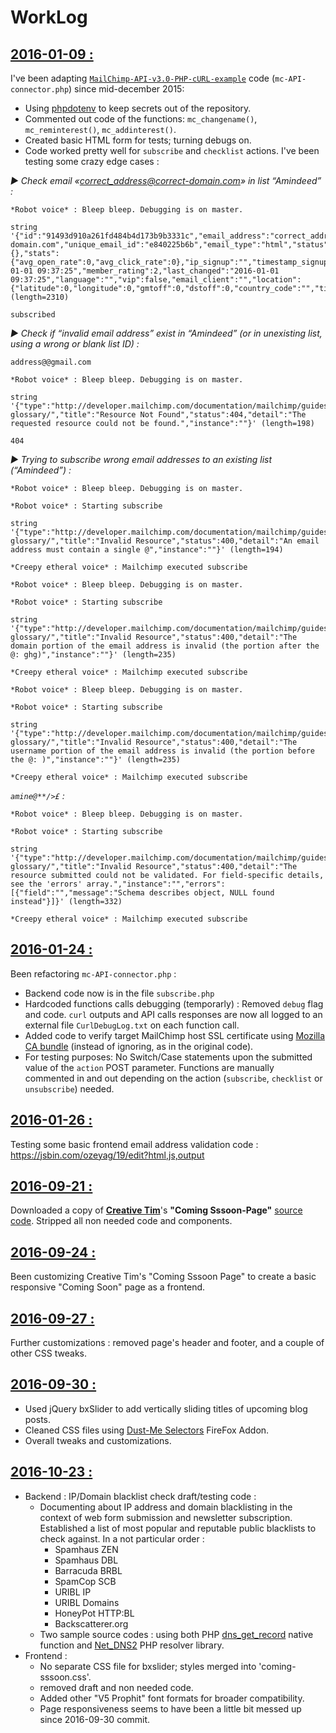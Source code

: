 
# WorkLog

## <u>2016-01-09 :</u>

I've been adapting [`MailChimp-API-v3.0-PHP-cURL-example`](https://github.com/actuallymentor/MailChimp-API-v3.0-PHP-cURL-example) code (`mc-API-connector.php`) since mid-december 2015:
- Using [phpdotenv](https://github.com/vlucas/phpdotenv) to keep secrets out of the repository.
- Commented out code of the functions: `mc_changename()`, `mc_reminterest()`, `mc_addinterest()`.
- Created basic HTML form for tests; turning debugs on.
- Code worked pretty well for `subscribe` and `checklist` actions. I've been testing some crazy edge cases :


_▶ Check email «correct_address@correct-domain.com» in list “Amindeed” :_

```
*Robot voice* : Bleep bleep. Debugging is on master.

string '{"id":"91493d910a261fd484b4d173b9b3331c","email_address":"correct_address@correct-domain.com","unique_email_id":"e840225b6b","email_type":"html","status":"subscribed","merge_fields":{},"stats":{"avg_open_rate":0,"avg_click_rate":0},"ip_signup":"","timestamp_signup":"","ip_opt":"41.141.176.31","timestamp_opt":"2016-01-01 09:37:25","member_rating":2,"last_changed":"2016-01-01 09:37:25","language":"","vip":false,"email_client":"","location":{"latitude":0,"longitude":0,"gmtoff":0,"dstoff":0,"country_code":"","timezone":"'... (length=2310)

subscribed
```


_▶ Check if “invalid email address” exist in “Amindeed” (or in unexisting list, using a wrong or blank list ID) :_

```
address@@gmail.com

*Robot voice* : Bleep bleep. Debugging is on master.

string '{"type":"http://developer.mailchimp.com/documentation/mailchimp/guides/error-glossary/","title":"Resource Not Found","status":404,"detail":"The requested resource could not be found.","instance":""}' (length=198)

404
```


_▶ Trying to subscribe wrong email addresses to an existing list (“Amindeed”) :_

```
*Robot voice* : Bleep bleep. Debugging is on master.

*Robot voice* : Starting subscribe

string '{"type":"http://developer.mailchimp.com/documentation/mailchimp/guides/error-glossary/","title":"Invalid Resource","status":400,"detail":"An email address must contain a single @","instance":""}' (length=194)

*Creepy etheral voice* : Mailchimp executed subscribe
```

```
*Robot voice* : Bleep bleep. Debugging is on master.

*Robot voice* : Starting subscribe

string '{"type":"http://developer.mailchimp.com/documentation/mailchimp/guides/error-glossary/","title":"Invalid Resource","status":400,"detail":"The domain portion of the email address is invalid (the portion after the @: ghg)","instance":""}' (length=235)

*Creepy etheral voice* : Mailchimp executed subscribe
```

```
*Robot voice* : Bleep bleep. Debugging is on master.

*Robot voice* : Starting subscribe

string '{"type":"http://developer.mailchimp.com/documentation/mailchimp/guides/error-glossary/","title":"Invalid Resource","status":400,"detail":"The username portion of the email address is invalid (the portion before the @: )","instance":""}' (length=235)

*Creepy etheral voice* : Mailchimp executed subscribe
```

_`amine@**/>£` :_

```
*Robot voice* : Bleep bleep. Debugging is on master.

*Robot voice* : Starting subscribe

string '{"type":"http://developer.mailchimp.com/documentation/mailchimp/guides/error-glossary/","title":"Invalid Resource","status":400,"detail":"The resource submitted could not be validated. For field-specific details, see the 'errors' array.","instance":"","errors":[{"field":"","message":"Schema describes object, NULL found instead"}]}' (length=332)

*Creepy etheral voice* : Mailchimp executed subscribe
```


## <u>2016-01-24 :</u>

Been refactoring `mc-API-connector.php` :
- Backend code now is in the file `subscribe.php`
- Hardcoded functions calls debugging (temporarly) : Removed `debug` flag and code. `curl` outputs and API calls responses are now all logged to an external file `CurlDebugLog.txt` on each function call.
- Added code to verify target MailChimp host SSL certificate using [Mozilla CA bundle](https://github.com/bagder/ca-bundle) (instead of ignoring, as in the original code).
- For testing purposes: No Switch/Case statements upon the submitted value of the `action` POST parameter. Functions are manually commented in and out depending on the action (`subscribe`, `checklist` or `unsubscribe`) needed.


## <u>2016-01-26 :</u>

Testing some basic frontend email address validation code : https://jsbin.com/ozeyag/19/edit?html,js,output


## <u>2016-09-21 :</u>

Downloaded a copy of **[Creative Tim](http://www.creative-tim.com/product/coming-sssoon-page)**'s **"Coming Sssoon-Page"** [source code](https://github.com/timcreative/coming-sssoon-page). Stripped all non needed code and components.


## <u>2016-09-24 :</u>

Been customizing Creative Tim's "Coming Sssoon Page" to create a basic responsive "Coming Soon" page as a frontend.


## <u>2016-09-27 :</u>

Further customizations : removed page's header and footer, and a couple of other CSS tweaks.


## <u>2016-09-30 :</u>

- Used jQuery bxSlider to add vertically sliding titles of upcoming blog posts.
- Cleaned CSS files using [Dust-Me Selectors](https://addons.mozilla.org/en-US/firefox/addon/dust-me-selectors/) FireFox Addon.
- Overall tweaks and customizations.


## <u>2016-10-23 :</u>

- Backend : IP/Domain blacklist check draft/testing code :
	- Documenting about IP address and domain blacklisting in the context of web form submission and newsletter subscription. Established a list of most popular and reputable public blacklists to check against. In a not particular order :
        - Spamhaus ZEN
        - Spamhaus DBL
        - Barracuda BRBL
        - SpamCop SCB
        - URIBL IP
        - URIBL Domains
        - HoneyPot HTTP:BL
        - Backscatterer.org
	- Two sample source codes : using both PHP [dns_get_record](https://www.php.net/manual/en/function.dns-get-record.php) native function and [Net_DNS2](https://pear.php.net/package/Net_DNS2) PHP resolver library.
- Frontend :
    - No separate CSS file for bxslider; styles merged into 'coming-sssoon.css'.
    - removed draft and non needed code.
    - Added other "V5 Prophit" font formats for broader compatibility.
    - Page responsiveness seems to have been a little bit messed up since 2016-09-30 commit.
